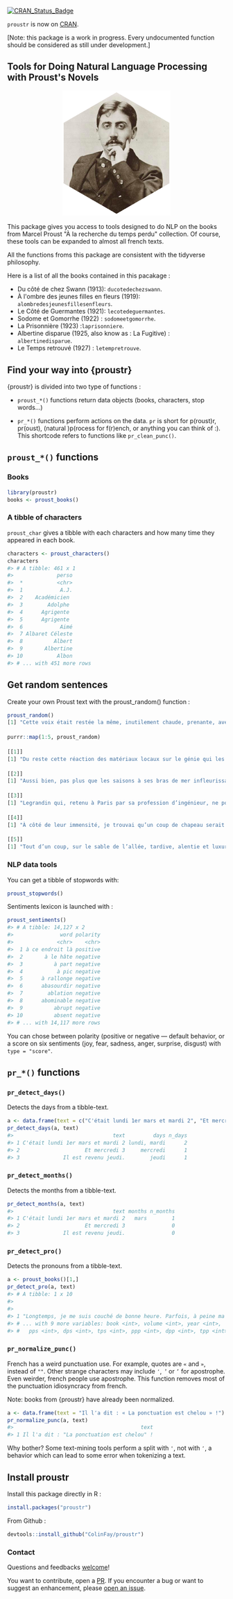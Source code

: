 
<!-- README.md is generated from README.Rmd. Please edit that file -->
[![CRAN\_Status\_Badge](http://www.r-pkg.org/badges/version/proustr)](https://cran.r-project.org/package=proustr)

`proustr` is now on [CRAN](https://cran.r-project.org/web/packages/proustr/index.html).

\[Note: this package is a work in progress. Every undocumented function should be considered as still under development.\]

Tools for Doing Natural Language Processing with Proust's Novels
----------------------------------------------------------------

<p align="center">
<img src="https://github.com/ColinFay/proustr/blob/master/proustr_hex.png?raw=true" width = "250">
</p>
This package gives you access to tools designed to do NLP on the books from Marcel Proust "À la recherche du temps perdu" collection. Of course, these tools can be expanded to almost all french texts.

All the functions froms this package are consistent with the tidyverse philosophy.

Here is a list of all the books contained in this pacakage :

-   Du côté de chez Swann (1913): `ducotedechezswann`.
-   À l'ombre des jeunes filles en fleurs (1919): `alombredesjeunesfillesenfleurs`.
-   Le Côté de Guermantes (1921): `lecotedeguermantes`.
-   Sodome et Gomorrhe (1922) : `sodomeetgomorrhe`.
-   La Prisonnière (1923) :`laprisonniere`.
-   Albertine disparue (1925, also know as : La Fugitive) : `albertinedisparue`.
-   Le Temps retrouvé (1927) : `letempretrouve`.

Find your way into {proustr}
----------------------------

{proustr} is divided into two type of functions :

-   `proust_*()` functions return data objects (books, characters, stop words...)

-   `pr_*()` functions perform actions on the data. `pr` is short for p(roust)r, pr(oust), (natural )p(rocess for f(r)ench, or anything you can think of :). This shortcode refers to functions like `pr_clean_punc()`.

`proust_*()` functions
----------------------

### Books

``` r
library(proustr)
books <- proust_books()
```

### A tibble of characters

`proust_char` gives a tibble with each characters and how many time they appeared in each book.

``` r
characters <- proust_characters()
characters
#> # A tibble: 461 x 1
#>              perso
#>  *           <chr>
#>  1            A.J.
#>  2    Académicien 
#>  3        Adolphe 
#>  4      Agrigente 
#>  5      Agrigente 
#>  6            Aimé
#>  7 Albaret Céleste
#>  8          Albert
#>  9       Albertine
#> 10           Albon
#> # ... with 451 more rows
```

Get random sentences
--------------------

Create your own Proust text with the proust\_random() function :

``` r
proust_random()
[1] "Cette voix était restée la même, inutilement chaude, prenante, avec un rien d’accent anglais."

purrr::map(1:5, proust_random)

[[1]]
[1] "Du reste cette réaction des matériaux locaux sur le génie qui les utilise et à qui elle donne plus de verdeur ne rend pas l’œuvre moins individuelle, et que ce soit celle d’un architecte, d’un ébéniste, ou d’un musicien, elle ne reflète pas moins minutieusement les traits les plus subtils de la personnalité de l’artiste, parce qu’il a été forcé de travailler dans la pierre meulière de Senlis ou le grès rouge de Strasbourg, qu’il a respecté les nœuds particuliers au frêne, qu’il a tenu compte dans son écriture des ressources et des limites, de la sonorité, des possibilités, de la flûte ou de l’alto."

[[2]]
[1] "Aussi bien, pas plus que les saisons à ses bras de mer infleurissables, les modernes années n’apportent de changement à la cité gothique ; je le savais, je ne pouvais l’imaginer, mais voilà ce que je voulais contempler, de ce même désir qui jadis, quand j’étais enfant, dans l’ardeur même du départ, avait brisé en moi la force de partir ; je voulais me trouver face à face avec mes imaginations vénitiennes ; voir comment cette mer divisée enserrait de ses méandres, comme les replis du fleuve Océan, une civilisation urbaine et raffinée, mais qui, isolée par leur ceinture azurée, s’était développée à part, avait eu à part ses écoles de peinture et d’architecture ; admirer ce jardin fabuleux de fruits et d’oiseaux de pierre de couleur, fleuri au milieu de la mer, qui venait le rafraîchir, frappait de son flux le fût des colonnes et, sur le puissant relief des chapiteaux, comme un regard de sombre azur qui veille dans l’ombre, posait par taches et fait remuer perpétuellement la lumière. Ne doutant pas que ce fût pour montrer qu’ils n’étaient pas intimidés par les titres, elle souhaitait d’imiter leur fierté, mais n’avait pas bien saisi par quelle forme grammaticale elle se traduisait."

[[3]]
[1] "Legrandin qui, retenu à Paris par sa profession d’ingénieur, ne pouvait, en dehors des grandes vacances, venir à sa propriété de Combray que du samedi soir au lundi matin. » Il avait bien pensé dans sa tendresse paternelle et pour émouvoir son fils à faire venir  l’instrument. Il me parla de la grande chaleur qu’il faisait ces jours-ci, mais, bien qu’il fût lettré et eût pu s’exprimer en bon français, il me dit : « Vous ne souffrez pas de cette hyperthermie ?"

[[4]]
[1] "À côté de leur immensité, je trouvai qu’un coup de chapeau serait mesquin et pourrait faire supposer à mon oncle que je ne me croyais pas tenu envers lui à plus qu’à une banale politesse. Comme ce n’était pas un lundi, nous ne savions pas si nous trouverions Mme Verdurin, car sauf ce jour-là, où elle recevait, il était imprudent d’aller la voir à l’improviste. Les mêmes noms de lieux, si troublants pour moi jadis que le simple Annuaire des Châteaux, feuilleté au chapitre du département de la Manche, me causait autant d’émotion que l’Indicateur des chemins de fer, m’étaient devenus si familiers que cet indicateur même, j’aurais pu le consulter, à la page Balbec-Douville par Doncières, avec la même heureuse tranquillité qu’un dictionnaire d’adresses. » Et elle dit à son institutrice de se dépêcher. — Mais, lui dis-je, est-ce que cela n’ennuie pas votre père ? — Pas le moins du monde. — Cependant, il avait peur que cela ne semble bizarre à cause de cet anniversaire. — Qu’est-ce que cela peut me faire ce que les autres pensent ?"

[[5]]
[1] "Tout d’un coup, sur le sable de l’allée, tardive, alentie et luxuriante comme la plus belle fleur et qui ne s’ouvrirait qu’à midi, Mme Swann apparaissait, épanouissant autour d’elle une toilette toujours différente mais que je me rappelle surtout mauve ; puis elle hissait et déployait sur un long pédoncule, au moment de sa plus complète irradiation, le pavillon de soie d’une large ombrelle de la même nuance que l’effeuillaison des pétales de sa robe. Comment ? Derrière la barrière parfumée que lui faisait la beauté choisie, il était isolé au milieu d’un salon comme au milieu d’une salle de spectacle dans une loge et, quand on venait le saluer, au travers pour ainsi dire de la beauté de sa compagne, il était excusable de répondre fort brièvement et sans s’interrompre de parler à une femme. Elle et son mari furent, d’ailleurs, ainsi que le prince d’Agrigente, invités à ce dîner, que Mme Bontemps et Cottard eurent deux manières de raconter, selon les personnes à qui ils s’adressaient. Huit jours avant les Rogations !"
```

### NLP data tools

You can get a tibble of stopwords with:

``` r
proust_stopwords()
```

Sentiments lexicon is launched with :

``` r
proust_sentiments()
#> # A tibble: 14,127 x 2
#>               word polarity
#>              <chr>    <chr>
#>  1 à ce endroit là positive
#>  2       à le hâte negative
#>  3          à part negative
#>  4           à pic negative
#>  5      à rallonge negative
#>  6      abasourdir negative
#>  7        ablation negative
#>  8      abominable negative
#>  9          abrupt negative
#> 10          absent negative
#> # ... with 14,117 more rows
```

You can chose between polarity (positive or negative — default behavior, or a score on six sentiments (joy, fear, sadness, anger, surprise, disgust) with `type = "score"`.

`pr_*()` functions
------------------

### `pr_detect_days()`

Detects the days from a tibble-text.

``` r
a <- data.frame(text = c("C'était lundi 1er mars et mardi 2", "Et mercredi 3", "Il est revenu jeudi."))
pr_detect_days(a, text)
#>                                text         days n_days
#> 1 C'était lundi 1er mars et mardi 2 lundi, mardi      2
#> 2                     Et mercredi 3     mercredi      1
#> 3              Il est revenu jeudi.        jeudi      1
```

### `pr_detect_months()`

Detects the months from a tibble-text.

``` r
pr_detect_months(a, text)
#>                                text months n_months
#> 1 C'était lundi 1er mars et mardi 2   mars        1
#> 2                     Et mercredi 3               0
#> 3              Il est revenu jeudi.               0
```

### `pr_detect_pro()`

Detects the pronouns from a tibble-text.

``` r
a <- proust_books()[1,]
pr_detect_pro(a, text)
#> # A tibble: 1 x 10
#>                                                                          text
#>                                                                         <chr>
#> 1 "Longtemps, je me suis couché de bonne heure. Parfois, à peine ma bougie ét
#> # ... with 9 more variables: book <int>, volume <int>, year <int>,
#> #   pps <int>, dps <int>, tps <int>, ppp <int>, dpp <int>, tpp <int>
```

### `pr_normalize_punc()`

French has a weird punctuation use. For example, quotes are `«` and `»`, instead of `""`. Other strange characters may include `՚`,`︐` or `’` for apostrophe. Even weirder, french people use apostrophe. This function removes most of the punctuation idiosyncracy from french.

Note: books from {proustr} have already been normalized.

``` r
a <- data.frame(text = "Il l՚a dit : « La ponctuation est chelou » !")
pr_normalize_punc(a, text)
#>                                         text
#> 1 Il l'a dit : "La ponctuation est chelou" !
```

Why bother? Some text-mining tools perform a split with `'`, not with `՚`, a behavior which can lead to some error when tokenizing a text.

Install proustr
---------------

Install this package directly in R :

``` r
install.packages("proustr")
```

From Github :

``` r
devtools::install_github("ColinFay/proustr")
```

### Contact

Questions and feedbacks [welcome](mailto:contact@colinfay.me)!

You want to contribute, open a [PR](https://github.com/ColinFay/proustr/pulls). If you encounter a bug or want to suggest an enhancement, please [open an issue](https://github.com/ColinFay/proustr/issues).
